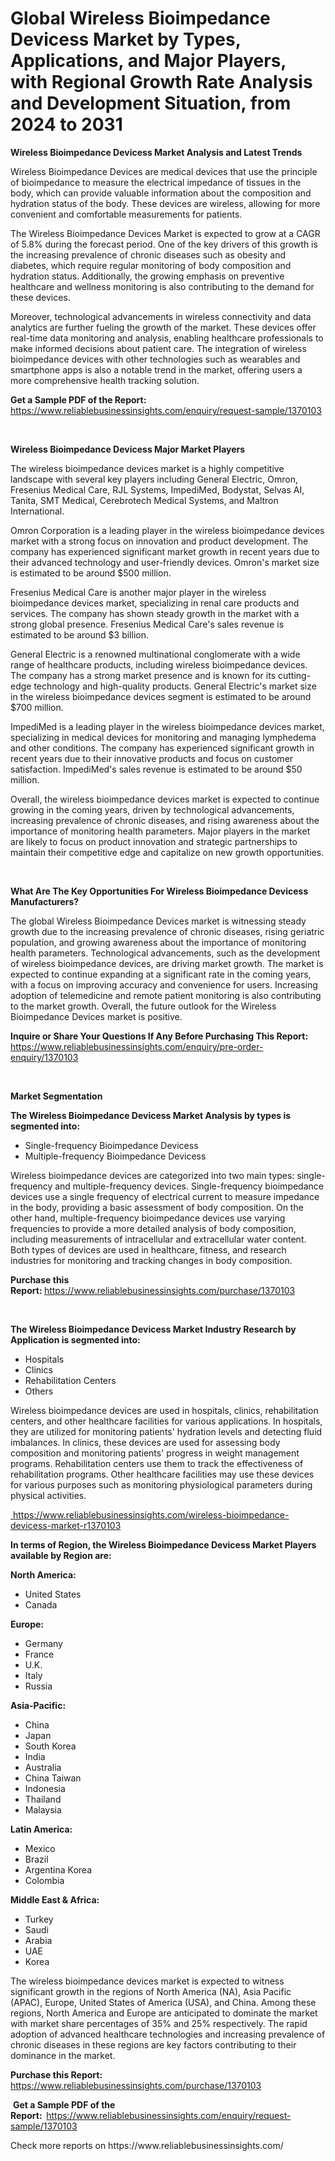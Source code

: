 <p><h1>Global Wireless Bioimpedance Devicess Market by Types, Applications, and Major Players, with Regional Growth Rate Analysis and Development Situation, from 2024 to 2031</h1></p><p><strong>Wireless Bioimpedance Devicess Market Analysis and Latest Trends</strong></p>
<p><p>Wireless Bioimpedance Devices are medical devices that use the principle of bioimpedance to measure the electrical impedance of tissues in the body, which can provide valuable information about the composition and hydration status of the body. These devices are wireless, allowing for more convenient and comfortable measurements for patients.</p><p>The Wireless Bioimpedance Devices Market is expected to grow at a CAGR of 5.8% during the forecast period. One of the key drivers of this growth is the increasing prevalence of chronic diseases such as obesity and diabetes, which require regular monitoring of body composition and hydration status. Additionally, the growing emphasis on preventive healthcare and wellness monitoring is also contributing to the demand for these devices.</p><p>Moreover, technological advancements in wireless connectivity and data analytics are further fueling the growth of the market. These devices offer real-time data monitoring and analysis, enabling healthcare professionals to make informed decisions about patient care. The integration of wireless bioimpedance devices with other technologies such as wearables and smartphone apps is also a notable trend in the market, offering users a more comprehensive health tracking solution.</p></p>
<p><strong>Get a Sample PDF of the Report:&nbsp;</strong> <a href="https://www.reliablebusinessinsights.com/enquiry/request-sample/1370103">https://www.reliablebusinessinsights.com/enquiry/request-sample/1370103</a></p>
<p>&nbsp;</p>
<p><strong>Wireless Bioimpedance Devicess Major Market Players</strong></p>
<p><p>The wireless bioimpedance devices market is a highly competitive landscape with several key players including General Electric, Omron, Fresenius Medical Care, RJL Systems, ImpediMed, Bodystat, Selvas AI, Tanita, SMT Medical, Cerebrotech Medical Systems, and Maltron International.</p><p>Omron Corporation is a leading player in the wireless bioimpedance devices market with a strong focus on innovation and product development. The company has experienced significant market growth in recent years due to their advanced technology and user-friendly devices. Omron's market size is estimated to be around $500 million.</p><p>Fresenius Medical Care is another major player in the wireless bioimpedance devices market, specializing in renal care products and services. The company has shown steady growth in the market with a strong global presence. Fresenius Medical Care's sales revenue is estimated to be around $3 billion.</p><p>General Electric is a renowned multinational conglomerate with a wide range of healthcare products, including wireless bioimpedance devices. The company has a strong market presence and is known for its cutting-edge technology and high-quality products. General Electric's market size in the wireless bioimpedance devices segment is estimated to be around $700 million.</p><p>ImpediMed is a leading player in the wireless bioimpedance devices market, specializing in medical devices for monitoring and managing lymphedema and other conditions. The company has experienced significant growth in recent years due to their innovative products and focus on customer satisfaction. ImpediMed's sales revenue is estimated to be around $50 million.</p><p>Overall, the wireless bioimpedance devices market is expected to continue growing in the coming years, driven by technological advancements, increasing prevalence of chronic diseases, and rising awareness about the importance of monitoring health parameters. Major players in the market are likely to focus on product innovation and strategic partnerships to maintain their competitive edge and capitalize on new growth opportunities.</p></p>
<p>&nbsp;</p>
<p><strong>What Are The Key Opportunities For Wireless Bioimpedance Devicess Manufacturers?</strong></p>
<p><p>The global Wireless Bioimpedance Devices market is witnessing steady growth due to the increasing prevalence of chronic diseases, rising geriatric population, and growing awareness about the importance of monitoring health parameters. Technological advancements, such as the development of wireless bioimpedance devices, are driving market growth. The market is expected to continue expanding at a significant rate in the coming years, with a focus on improving accuracy and convenience for users. Increasing adoption of telemedicine and remote patient monitoring is also contributing to the market growth. Overall, the future outlook for the Wireless Bioimpedance Devices market is positive.</p></p>
<p><strong>Inquire or Share Your Questions If Any Before Purchasing This Report:</strong> <a href="https://www.reliablebusinessinsights.com/enquiry/pre-order-enquiry/1370103">https://www.reliablebusinessinsights.com/enquiry/pre-order-enquiry/1370103</a></p>
<p>&nbsp;</p>
<p><strong>Market Segmentation</strong></p>
<p><strong>The Wireless Bioimpedance Devicess Market Analysis by types is segmented into:</strong></p>
<p><ul><li>Single-frequency Bioimpedance Devicess</li><li>Multiple-frequency Bioimpedance Devicess</li></ul></p>
<p><p>Wireless bioimpedance devices are categorized into two main types: single-frequency and multiple-frequency devices. Single-frequency bioimpedance devices use a single frequency of electrical current to measure impedance in the body, providing a basic assessment of body composition. On the other hand, multiple-frequency bioimpedance devices use varying frequencies to provide a more detailed analysis of body composition, including measurements of intracellular and extracellular water content. Both types of devices are used in healthcare, fitness, and research industries for monitoring and tracking changes in body composition.</p></p>
<p><strong>Purchase this Report:&nbsp;</strong><a href="https://www.reliablebusinessinsights.com/purchase/1370103">https://www.reliablebusinessinsights.com/purchase/1370103</a></p>
<p>&nbsp;</p>
<p><strong>The Wireless Bioimpedance Devicess Market Industry Research by Application is segmented into:</strong></p>
<p><ul><li>Hospitals</li><li>Clinics</li><li>Rehabilitation Centers</li><li>Others</li></ul></p>
<p><p>Wireless bioimpedance devices are used in hospitals, clinics, rehabilitation centers, and other healthcare facilities for various applications. In hospitals, they are utilized for monitoring patients' hydration levels and detecting fluid imbalances. In clinics, these devices are used for assessing body composition and monitoring patients' progress in weight management programs. Rehabilitation centers use them to track the effectiveness of rehabilitation programs. Other healthcare facilities may use these devices for various purposes such as monitoring physiological parameters during physical activities.</p></p>
<p><a href="https://www.reliablebusinessinsights.com/wireless-bioimpedance-devicess-market-r1370103">&nbsp;https://www.reliablebusinessinsights.com/wireless-bioimpedance-devicess-market-r1370103</a></p>
<p><strong>In terms of Region, the Wireless Bioimpedance Devicess Market Players available by Region are:</strong></p>
<p>
    <p> <strong> North America: </strong>
        <ul>
            <li>United States</li>
            <li>Canada</li>
        </ul>
        </p> 
    <p> <strong> Europe: </strong>
        <ul>
            <li>Germany</li>
            <li>France</li>
            <li>U.K.</li>
            <li>Italy</li>
            <li>Russia</li>
        </ul>
        </p> 
    <p> <strong> Asia-Pacific: </strong>
        <ul>
            <li>China</li>
            <li>Japan</li>
            <li>South Korea</li>
            <li>India</li>
            <li>Australia</li>
            <li>China Taiwan</li>
            <li>Indonesia</li>
            <li>Thailand</li>
            <li>Malaysia</li>
        </ul>
        </p> 
    <p> <strong> Latin America: </strong>
        <ul>
            <li>Mexico</li>
            <li>Brazil</li>
            <li>Argentina Korea</li>
            <li>Colombia</li>
        </ul>
        </p> 
    <p> <strong> Middle East & Africa: </strong>
        <ul>
            <li>Turkey</li>
            <li>Saudi</li>
            <li>Arabia</li>
            <li>UAE</li>
            <li>Korea</li>
        </ul>
    </p>
    </p>
<p><p>The wireless bioimpedance devices market is expected to witness significant growth in the regions of North America (NA), Asia Pacific (APAC), Europe, United States of America (USA), and China. Among these regions, North America and Europe are anticipated to dominate the market with market share percentages of 35% and 25% respectively. The rapid adoption of advanced healthcare technologies and increasing prevalence of chronic diseases in these regions are key factors contributing to their dominance in the market.</p></p>
<p><strong>Purchase this Report: </strong><a href="https://www.reliablebusinessinsights.com/purchase/1370103">https://www.reliablebusinessinsights.com/purchase/1370103</a></p>
<p>&nbsp;<strong>Get a Sample PDF of the Report:&nbsp;&nbsp;</strong><a href="https://www.reliablebusinessinsights.com/enquiry/request-sample/1370103">https://www.reliablebusinessinsights.com/enquiry/request-sample/1370103</a></p>
<p><strong></strong></p>
<p>Check more reports on https://www.reliablebusinessinsights.com/</p>